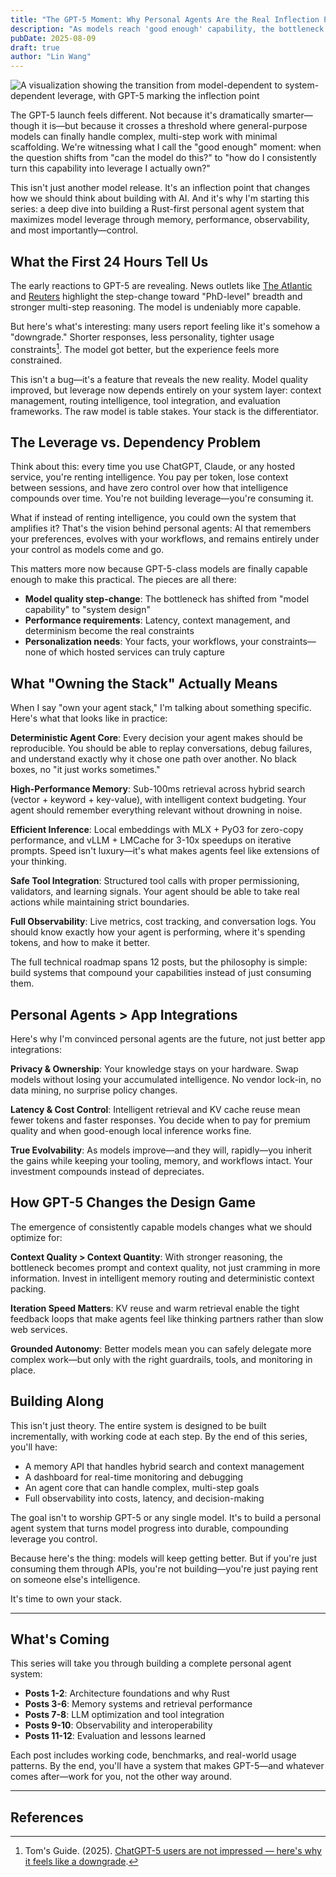 ```yaml
---
title: "The GPT-5 Moment: Why Personal Agents Are the Real Inflection Point"
description: "As models reach 'good enough' capability, the bottleneck shifts from raw intelligence to system design. Building agents that compound your leverage, not just consume it."
pubDate: 2025-08-09
draft: true
author: "Lin Wang"
---
```


![A visualization showing the transition from model-dependent to system-dependent leverage, with GPT-5 marking the inflection point](/images/gpt5-leverage-shift.png)

The GPT-5 launch feels different. Not because it's dramatically smarter—though it is—but because it crosses a threshold where general-purpose models can finally handle complex, multi-step work with minimal scaffolding. We're witnessing what I call the "good enough" moment: when the question shifts from "can the model do this?" to "how do I consistently turn this capability into leverage I actually own?"

This isn't just another model release. It's an inflection point that changes how we should think about building with AI. And it's why I'm starting this series: a deep dive into building a Rust-first personal agent system that maximizes model leverage through memory, performance, observability, and most importantly—control.

## What the First 24 Hours Tell Us

The early reactions to GPT-5 are revealing. News outlets like [The Atlantic](https://www.theatlantic.com/technology/archive/2025/08/gpt-5-launch/683791/) and [Reuters](https://www.reuters.com/business/retail-consumer/openai-launches-gpt-5-ai-industry-seeks-return-investment-2025-08-07/) highlight the step-change toward "PhD-level" breadth and stronger multi-step reasoning. The model is undeniably more capable.

But here's what's interesting: many users report feeling like it's somehow a "downgrade." Shorter responses, less personality, tighter usage constraints[^1]. The model got better, but the experience feels more constrained.

This isn't a bug—it's a feature that reveals the new reality. Model quality improved, but leverage now depends entirely on your system layer: context management, routing intelligence, tool integration, and evaluation frameworks. The raw model is table stakes. Your stack is the differentiator.

## The Leverage vs. Dependency Problem

Think about this: every time you use ChatGPT, Claude, or any hosted service, you're renting intelligence. You pay per token, lose context between sessions, and have zero control over how that intelligence compounds over time. You're not building leverage—you're consuming it.

What if instead of renting intelligence, you could own the system that amplifies it? That's the vision behind personal agents: AI that remembers your preferences, evolves with your workflows, and remains entirely under your control as models come and go.

This matters more now because GPT-5-class models are finally capable enough to make this practical. The pieces are all there:
- **Model quality step-change**: The bottleneck has shifted from "model capability" to "system design"
- **Performance requirements**: Latency, context management, and determinism become the real constraints
- **Personalization needs**: Your facts, your workflows, your constraints—none of which hosted services can truly capture

## What "Owning the Stack" Actually Means

When I say "own your agent stack," I'm talking about something specific. Here's what that looks like in practice:

**Deterministic Agent Core**: Every decision your agent makes should be reproducible. You should be able to replay conversations, debug failures, and understand exactly why it chose one path over another. No black boxes, no "it just works sometimes."

**High-Performance Memory**: Sub-100ms retrieval across hybrid search (vector + keyword + key-value), with intelligent context budgeting. Your agent should remember everything relevant without drowning in noise.

**Efficient Inference**: Local embeddings with MLX + PyO3 for zero-copy performance, and vLLM + LMCache for 3-10x speedups on iterative prompts. Speed isn't luxury—it's what makes agents feel like extensions of your thinking.

**Safe Tool Integration**: Structured tool calls with proper permissioning, validators, and learning signals. Your agent should be able to take real actions while maintaining strict boundaries.

**Full Observability**: Live metrics, cost tracking, and conversation logs. You should know exactly how your agent is performing, where it's spending tokens, and how to make it better.

The full technical roadmap spans 12 posts, but the philosophy is simple: build systems that compound your capabilities instead of just consuming them.

## Personal Agents > App Integrations

Here's why I'm convinced personal agents are the future, not just better app integrations:

**Privacy & Ownership**: Your knowledge stays on your hardware. Swap models without losing your accumulated intelligence. No vendor lock-in, no data mining, no surprise policy changes.

**Latency & Cost Control**: Intelligent retrieval and KV cache reuse mean fewer tokens and faster responses. You decide when to pay for premium quality and when good-enough local inference works fine.

**True Evolvability**: As models improve—and they will, rapidly—you inherit the gains while keeping your tooling, memory, and workflows intact. Your investment compounds instead of depreciates.

## How GPT-5 Changes the Design Game

The emergence of consistently capable models changes what we should optimize for:

**Context Quality > Context Quantity**: With stronger reasoning, the bottleneck becomes prompt and context quality, not just cramming in more information. Invest in intelligent memory routing and deterministic context packing.

**Iteration Speed Matters**: KV reuse and warm retrieval enable the tight feedback loops that make agents feel like thinking partners rather than slow web services.

**Grounded Autonomy**: Better models mean you can safely delegate more complex work—but only with the right guardrails, tools, and monitoring in place.

## Building Along

This isn't just theory. The entire system is designed to be built incrementally, with working code at each step. By the end of this series, you'll have:
- A memory API that handles hybrid search and context management
- A dashboard for real-time monitoring and debugging
- An agent core that can handle complex, multi-step goals
- Full observability into costs, latency, and decision-making

The goal isn't to worship GPT-5 or any single model. It's to build a personal agent system that turns model progress into durable, compounding leverage you control.

Because here's the thing: models will keep getting better. But if you're just consuming them through APIs, you're not building—you're just paying rent on someone else's intelligence.

It's time to own your stack.

---

## What's Coming

This series will take you through building a complete personal agent system:

- **Posts 1-2**: Architecture foundations and why Rust
- **Posts 3-6**: Memory systems and retrieval performance  
- **Posts 7-8**: LLM optimization and tool integration
- **Posts 9-10**: Observability and interoperability
- **Posts 11-12**: Evaluation and lessons learned

Each post includes working code, benchmarks, and real-world usage patterns. By the end, you'll have a system that makes GPT-5—and whatever comes after—work for you, not the other way around.

---

## References

[^1]: Tom's Guide. (2025). [ChatGPT-5 users are not impressed — here's why it feels like a downgrade](https://www.tomsguide.com/ai/chatgpt/chatgpt-5-users-are-not-impressed-heres-why-it-feels-like-a-downgrade).
